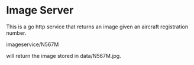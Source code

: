 # Image Server

This is a go http service that returns an image given an aircraft registration
number.
    
imageservice/N567M

will return the image stored in data/N567M.jpg.
